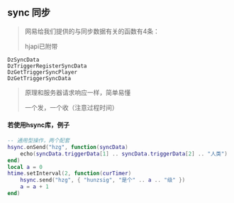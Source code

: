 ## sync 同步

> 网易给我们提供的与同步数据有关的函数有4条：
> 
> hjapi已附带
```
DzSyncData
DzTriggerRegisterSyncData
DzGetTriggerSyncPlayer
DzGetTriggerSyncData
```
> 原理和服务器请求响应一样，简单易懂
> 
> 一个发，一个收（注意过程时间）

#### 若使用hsync库，例子

```lua
-- 通用型操作，两个配套
hsync.onSend("hzg", function(syncData)
    echo(syncData.triggerData[1] .. syncData.triggerData[2] .. "人类")
end)
local a = 0
htime.setInterval(2, function(curTimer)
    hsync.send("hzg", { "hunzsig", "是个" .. a .. "级" })
    a = a + 1
end)
```
